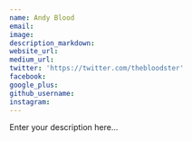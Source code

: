 ```yaml
---
name: Andy Blood
email:
image:
description_markdown:
website_url:
medium_url:
twitter: 'https://twitter.com/thebloodster'
facebook:
google_plus:
github_username:
instagram:
---
```


Enter your description here...
